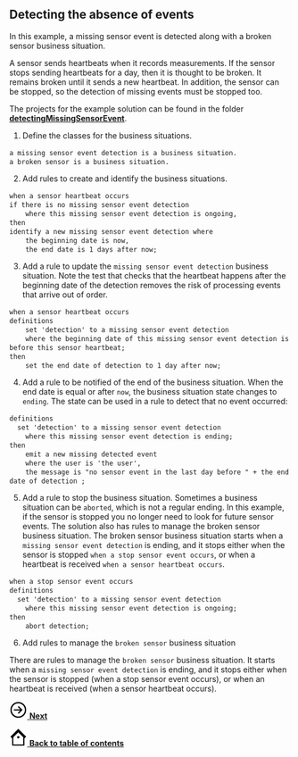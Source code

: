 ## Detecting the absence of events

In this example, a missing sensor event is detected along with a broken sensor business situation.

A sensor sends heartbeats when it records measurements. If the sensor stops sending heartbeats for a day, then it is thought to be broken. It remains broken until it sends a new heartbeat. In addition, the sensor can be stopped, so the detection of missing events must be stopped too.

The projects for the example solution can be found in the folder **[detectingMissingSensorEvent](../detectingMissingSensorEvent)**.


1.   Define the classes for the business situations. 

```BMD
a missing sensor event detection is a business situation.
a broken sensor is a business situation.
```

2.   Add rules to create and identify the business situations. 

```BERL
when a sensor heartbeat occurs
if there is no missing sensor event detection
    where this missing sensor event detection is ongoing,
then
identify a new missing sensor event detection where
    the beginning date is now,
    the end date is 1 days after now;
```

3.   Add a rule to update the `missing sensor event detection` business situation. 
Note the test that checks that the heartbeat happens after the beginning date of the detection removes the risk of processing events that arrive out of order.

```BERL
when a sensor heartbeat occurs
definitions
    set 'detection' to a missing sensor event detection
    where the beginning date of this missing sensor event detection is before this sensor heartbeat;
then
    set the end date of detection to 1 day after now;
```

4.   Add a rule to be notified of the end of the business situation. 
When the end date is equal or after `now`, the business situation state changes to `ending`. The state can be used in a rule to detect that no event occurred:

```BERL
definitions
  set 'detection' to a missing sensor event detection
    where this missing sensor event detection is ending;
then
    emit a new missing detected event
    where the user is 'the user',
    the message is "no sensor event in the last day before " + the end date of detection ;
```

5.   Add a rule to stop the business situation. 
Sometimes a business situation can be `aborted`, which is not a regular ending. In this example, if the sensor is stopped you no longer need to look for future sensor events. The solution also has rules to manage the broken sensor business situation. The broken sensor business situation starts when a `missing sensor event detection` is ending, and it stops either when the sensor is stopped `when a stop sensor event occurs`, or when a heartbeat is received `when a sensor heartbeat occurs`.


```BERL
when a stop sensor event occurs
definitions
  set 'detection' to a missing sensor event detection 
    where this missing sensor event detection is ongoing;
then
    abort detection;
```

6. Add rules to manage the `broken sensor` business situation

There are rules to manage the `broken sensor` business situation.
It starts when a `missing sensor event detection` is ending, and it stops either when the sensor is stopped (when a stop sensor event occurs), or when an heartbeat is received (when a sensor heartbeat occurs).

[![Next icon](../images/forward_32.png) **Next**](../promotion/promotion.md)

[![Back to table of contents icon](../images/home_32.png) **Back to table of contents**](../README.md)




